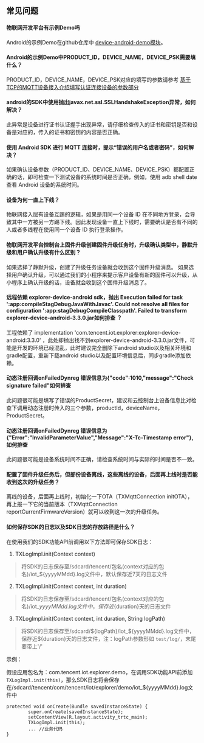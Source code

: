 ## 常见问题

#### 物联网开发平台有示例Demo吗

Android的示例Demo在github仓库中 [device-android-demo模块](../../../device-android-demo)。

#### Android的示例Demo中PRODUCT_ID，DEVICE_NAME，DEVICE_PSK需要填什么？

PRODUCT_ID，DEVICE_NAME，DEVICE_PSK对应的填写的参数请参考 [基于TCP的MQTT设备接入介绍填写认证连接设备的参数部分](控制设备上下线.md#填写认证连接设备的参数)

#### android的SDK中使用抛出javax.net.ssl.SSLHandshakeException异常，如何解决？

此异常是设备进行证书认证握手出现异常，请仔细检查传入的证书和密钥是否和设备是对应的，传入的证书和密钥的内容是否正确。

#### 使用 Android SDK 进行 MQTT 连接时，提示“错误的用户名或者密码”，如何解决？

如果确认设备参数（PRODUCT_ID、DEVICE_NAME、DEVICE_PSK）都配置正确的话，即可检查一下测试设备的系统时间是否正确，例如，使用 adb shell date 查看 Android 设备的系统时间。

#### 设备为何一直上下线？

物联网接入层有设备互踢的逻辑，如果是用同一个设备 ID 在不同地方登录，会导致其中一方被另一方踢下线。因此发现设备一直上下线时，需要确认是否有不同的人或者多线程在使用同一个设备 ID 执行登录操作。

#### 物联网开发平台控制台上固件升级创建固件升级任务时，升级确认类型中，静默升级和用户确认升级有什么区别？

如果选择了静默升级，创建了升级任务设备就会收到这个固件升级消息。
如果选择用户确认升级，可以通过我们的小程序来提示客户设备有新的固件可以升级，从小程序上确认升级的话，设备就会收到这个固件升级消息了。

#### 远程依赖 explorer-device-android sdk，抛出 Execution failed for task ':app:compileStagDebugJavaWithJavac'.  Could not resolve all files for configuration ':app:stagDebugCompileClasspath'. Failed to transform explorer-device-android-3.3.0.jar如何排查 ？

工程依赖了 implementation 'com.tencent.iot.explorer:explorer-device-android:3.3.0' ，此处却抛出找不到explorer-device-android-3.3.0.jar文件，可能是开发的环境已经混乱，此时建议完全删除下android studio以及相关环境和gradle配置，重新下载android studio以及配置环境信息后，同步gradle添加依赖。

#### 动态注册回调onFailedDynreg 错误信息为{"code":1010,"message":"Check signature failed"如何排查

此问题很可能是填写了错误的ProductSecret，建议和云控制台上设备信息比对检查下调用动态注册时传入的三个参数，productId，deviceName，ProductSecret。

#### 动态注册回调onFailedDynreg 错误信息为{"Error":"InvalidParameterValue","Message":"X-Tc-Timestamp error"},如何排查

此问题很可能是设备系统时间不正确，请检查系统时间与实际的时间是否不一致。

#### 配置了固件升级任务后，但部份设备离线，这些离线的设备，后面再上线时是否能收到这次的升级任务？

离线的设备，后面再上线时，初始化一下OTA（TXMqttConnection initOTA），再上报一下它的当前版本（TXMqttConnection reportCurrentFirmwareVersion）就可以收到这一次的升级任务。

#### 如何保存SDK的日志以及SDK日志的存放路径是什么？

在使用我们的SDK功能API前调用以下方法即可保存SDK日志：
1. TXLogImpl.init(Context context)
> 将SDK的日志保存至/sdcard/tencent/包名(context对应的包名)/iot_${yyyyMMdd}.log文件中，默认保存近7天的日志文件
2. TXLogImpl.init(Context context, int duration)
> 将SDK的日志保存至/sdcard/tencent/包名(context对应的包名)/iot_${yyyyMMdd}.log文件中，保存近${duration}天的日志文件
3. TXLogImpl.init(Context context, int duration, String logPath)
> 将SDK的日志保存至/sdcard/${logPath}/iot_${yyyyMMdd}.log文件中，保存近${duration}天的日志文件，注：logPath参数形如 `test/log/`，末尾要带上'/'

示例：

假设应用包名为：com.tencent.iot.explorer.demo，在调用SDK功能API前添加`TXLogImpl.init(this)`，那么SDK日志将会保存在/sdcard/tencent/com/tencent/iot/explorer/demo/iot_${yyyyMMdd}.log文件中
```
protected void onCreate(Bundle savedInstanceState) {
        super.onCreate(savedInstanceState);
        setContentView(R.layout.activity_trtc_main);
        TXLogImpl.init(this);
        ... //业务代码
}
```